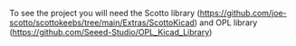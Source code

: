 To see the project you will need the Scotto library (https://github.com/joe-scotto/scottokeebs/tree/main/Extras/ScottoKicad) and OPL library (https://github.com/Seeed-Studio/OPL_Kicad_Library)
